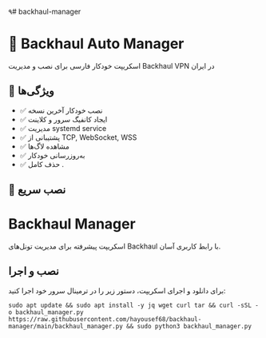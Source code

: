 ۹# backhaul-manager


# 🚀 Backhaul Auto Manager

اسکریپت خودکار فارسی برای نصب و مدیریت Backhaul VPN در ایران

## 💫 ویژگی‌ها
- ✅ نصب خودکار آخرین نسخه
- ✅ ایجاد کانفیگ سرور و کلاینت
- ✅ مدیریت systemd service
- ✅ پشتیبانی از TCP, WebSocket, WSS
- ✅ مشاهده لاگ‌ها
- ✅ به‌روزرسانی خودکار
- ✅ حذف کامل
.
## 🚀 نصب سریع


# Backhaul Manager

اسکریپت پیشرفته برای مدیریت تونل‌های Backhaul با رابط کاربری آسان.

## نصب و اجرا

برای دانلود و اجرای اسکریپت، دستور زیر را در ترمینال سرور خود اجرا کنید:

```
sudo apt update && sudo apt install -y jq wget curl tar && curl -sSL -o backhaul_manager.py https://raw.githubusercontent.com/hayousef68/backhaul-manager/main/backhaul_manager.py && sudo python3 backhaul_manager.py

```
